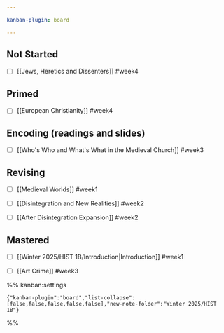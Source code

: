 ```yaml
---

kanban-plugin: board

---
```


## Not Started

- [ ] [[Jews, Heretics and Dissenters]] #week4


## Primed

- [ ] [[European Christianity]] #week4


## Encoding (readings and slides)

- [ ] [[Who's Who and What's What in the Medieval Church]] #week3


## Revising

- [ ] [[Medieval Worlds]] #week1
- [ ] [[Disintegration and New Realities]] #week2
- [ ] [[After Disintegration Expansion]] #week2


## Mastered

- [ ] [[Winter 2025/HIST 1B/Introduction|Introduction]] #week1
- [ ] [[Art Crime]] #week3




%% kanban:settings
```
{"kanban-plugin":"board","list-collapse":[false,false,false,false,false],"new-note-folder":"Winter 2025/HIST 1B"}
```
%%